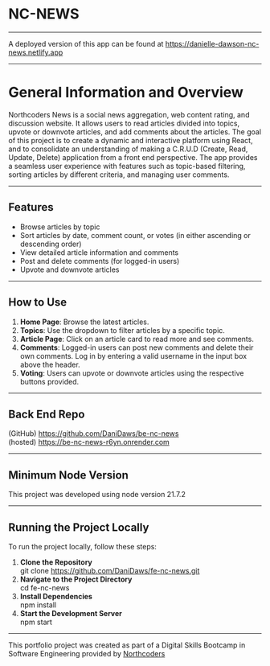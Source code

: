 # NC-NEWS

---

A deployed version of this app can be found at https://danielle-dawson-nc-news.netlify.app

---

# General Information and Overview

Northcoders News is a social news aggregation, web content rating, and discussion website. It allows users to read articles divided into topics, upvote or downvote articles, and add comments about the articles. The goal of this project is to create a dynamic and interactive platform using React, and to consolidate an understanding of making a C.R.U.D (Create, Read, Update, Delete) application from a front end perspective. The app provides a seamless user experience with features such as topic-based filtering, sorting articles by different criteria, and managing user comments.

---

## Features

- Browse articles by topic
- Sort articles by date, comment count, or votes (in either ascending or descending order)
- View detailed article information and comments
- Post and delete comments (for logged-in users)
- Upvote and downvote articles

---

## How to Use

1. **Home Page**: Browse the latest articles.
2. **Topics**: Use the dropdown to filter articles by a specific topic.
3. **Article Page**: Click on an article card to read more and see comments.
4. **Comments**: Logged-in users can post new comments and delete their own comments. Log in by entering a valid username in the input box above the header.
5. **Voting**: Users can upvote or downvote articles using the respective buttons provided.

---

## Back End Repo

(GitHub) https://github.com/DaniDaws/be-nc-news <br>
(hosted) https://be-nc-news-r6yn.onrender.com

---

## Minimum Node Version

This project was developed using node version 21.7.2

---

## Running the Project Locally

To run the project locally, follow these steps:

1. **Clone the Repository** <br> git clone https://github.com/DaniDaws/fe-nc-news.git
2. **Navigate to the Project Directory** <br> cd fe-nc-news
3. **Install Dependencies** <br> npm install
4. **Start the Development Server** <br> npm start

---

This portfolio project was created as part of a Digital Skills Bootcamp in Software Engineering provided by [Northcoders](https://northcoders.com/)
